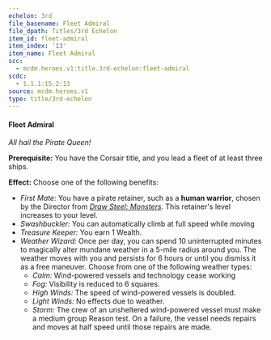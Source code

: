 ```yaml
---
echelon: 3rd
file_basename: Fleet Admiral
file_dpath: Titles/3rd Echelon
item_id: fleet-admiral
item_index: '13'
item_name: Fleet Admiral
scc:
  - mcdm.heroes.v1:title.3rd-echelon:fleet-admiral
scdc:
  - 1.1.1:15.2:13
source: mcdm.heroes.v1
type: title/3rd-echelon
---
```


#### Fleet Admiral

*All hail the Pirate Queen!*

**Prerequisite:** You have the Corsair title, and you lead a fleet of at least three ships.

**Effect:** Choose one of the following benefits:

- *First Mate:* You have a pirate retainer, such as a **human warrior**, chosen by the Director from *[Draw Steel: Monsters](https://mcdm.gg/DS-Monsters)*. This retainer's level increases to your level.
- *Swashbuckler:* You can automatically climb at full speed while moving
- *Treasure Keeper:* You earn 1 Wealth.
- *Weather Wizard:* Once per day, you can spend 10 uninterrupted minutes to magically alter mundane weather in a 5-mile radius around you. The weather moves with you and persists for 6 hours or until you dismiss it as a free maneuver. Choose from one of the following weather types:
    - *Calm:* Wind-powered vessels and technology cease working
    - *Fog:* Visibility is reduced to 6 squares.
    - *High Winds:* The speed of wind-powered vessels is doubled.
    - *Light Winds:* No effects due to weather.
    - *Storm:* The crew of an unsheltered wind-powered vessel must make a medium group Reason test. On a failure, the vessel needs repairs and moves at half speed until those repairs are made.
